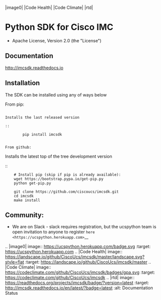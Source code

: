 |image0| |Code Health| |Code Climate| |rtd|

Python SDK for Cisco IMC
========================

-  Apache License, Version 2.0 (the "License")

Documentation
-------------

http://imcsdk.readthedocs.io

Installation
------------

The SDK can be installed using any of ways below

From pip:
~~~~~~~~~

Installs the last released version

::

        pip install imcsdk


From github:
~~~~~~~~~~~~

Installs the latest top of the tree development version

::

        # Install pip (skip if pip is already available):
        wget https://bootstrap.pypa.io/get-pip.py
        python get-pip.py

        git clone https://github.com/ciscoucs/imcsdk.git
        cd imcsdk
        make install


Community:
----------

-  We are on Slack - slack requires registration, but the ucspython team
   is open invitation to anyone to register
   `here <https://ucspython.herokuapp.com>`__

.. |image0| image:: https://ucspython.herokuapp.com/badge.svg
   :target: https://ucspython.herokuapp.com
.. |Code Health| image:: https://landscape.io/github/CiscoUcs/imcsdk/master/landscape.svg?style=flat
   :target: https://landscape.io/github/CiscoUcs/imcsdk/master
.. |Code Climate| image:: https://codeclimate.com/github/CiscoUcs/imcsdk/badges/gpa.svg
   :target: https://codeclimate.com/github/CiscoUcs/imcsdk
.. |rtd| image:: https://readthedocs.org/projects/imcsdk/badge/?version=latest
   :target: http://imcsdk.readthedocs.io/en/latest/?badge=latest
   :alt: Documentation Status 
